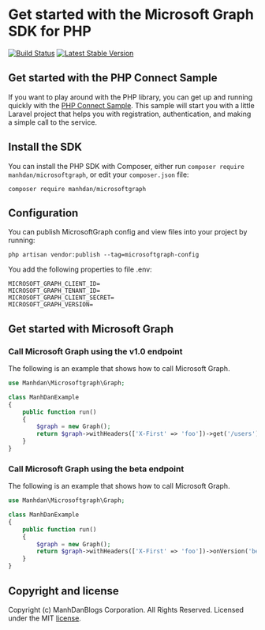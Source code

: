 # Get started with the Microsoft Graph SDK for PHP

[![Build Status](https://travis-ci.org/microsoftgraph/msgraph-sdk-php.svg?branch=master)](https://travis-ci.org/microsoftgraph/msgraph-sdk-php)
[![Latest Stable Version](https://poser.pugx.org/microsoft/microsoft-graph/version)](https://packagist.org/packages/manhdan/microsoftgraph)

## Get started with the PHP Connect Sample
If you want to play around with the PHP library, you can get up and running quickly with the [PHP Connect Sample](https://github.com/microsoftgraph/php-connect-sample). This sample will start you with a little Laravel project that helps you with registration, authentication, and making a simple call to the service.

## Install the SDK
You can install the PHP SDK with Composer, either run `composer require manhdan/microsoftgraph`, or edit your `composer.json` file:
```
composer require manhdan/microsoftgraph
```
## Configuration
You can publish MicrosoftGraph config and view files into your project by running:
```
php artisan vendor:publish --tag=microsoftgraph-config
```
You add the following properties to file .env:
```
MICROSOFT_GRAPH_CLIENT_ID=
MICROSOFT_GRAPH_TENANT_ID=
MICROSOFT_GRAPH_CLIENT_SECRET=
MICROSOFT_GRAPH_VERSION=
```

## Get started with Microsoft Graph
### Call Microsoft Graph using the v1.0 endpoint

The following is an example that shows how to call Microsoft Graph.

```php
use Manhdan\Microsoftgraph\Graph;

class ManhDanExample
{
    public function run()
    {
        $graph = new Graph();
        return $graph->withHeaders(['X-First' => 'foo'])->get('/users');
    }
}
```
### Call Microsoft Graph using the beta endpoint

The following is an example that shows how to call Microsoft Graph.

```php
use Manhdan\Microsoftgraph\Graph;

class ManhDanExample
{
    public function run()
    {
        $graph = new Graph();
        return $graph->withHeaders(['X-First' => 'foo'])->onVersion('beta')->get('/users');
    }
}
```

## Copyright and license

Copyright (c) ManhDanBlogs Corporation. All Rights Reserved. Licensed under the MIT [license](LICENSE).
